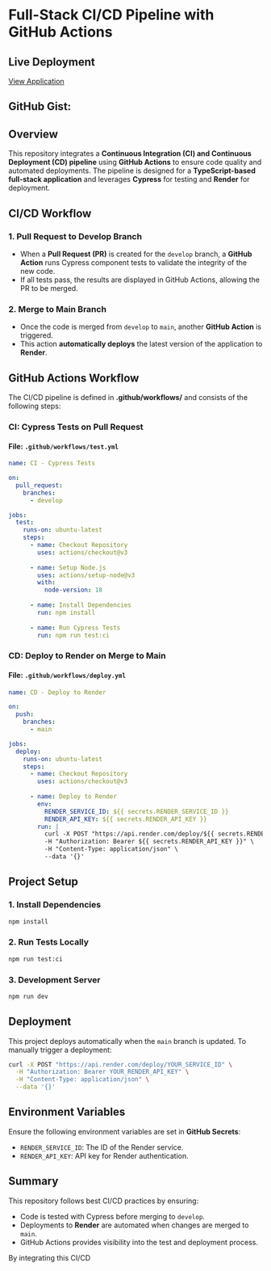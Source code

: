 # Full-Stack CI/CD Pipeline with GitHub Actions

## Live Deployment
[View Application](https://github-actions-ci-cd-fs65.onrender.com)

## GitHub Gist:
<script src="https://gist.github.com/Alioune-Ndoye/a0f2d9961cae72365aa702cb834fce6e.js"></script>

## Overview
This repository integrates a **Continuous Integration (CI) and Continuous Deployment (CD) pipeline** using **GitHub Actions** to ensure code quality and automated deployments. The pipeline is designed for a **TypeScript-based full-stack application** and leverages **Cypress** for testing and **Render** for deployment.

## CI/CD Workflow
### **1. Pull Request to Develop Branch**
- When a **Pull Request (PR)** is created for the `develop` branch, a **GitHub Action** runs Cypress component tests to validate the integrity of the new code.
- If all tests pass, the results are displayed in GitHub Actions, allowing the PR to be merged.

### **2. Merge to Main Branch**
- Once the code is merged from `develop` to `main`, another **GitHub Action** is triggered.
- This action **automatically deploys** the latest version of the application to **Render**.

## GitHub Actions Workflow
The CI/CD pipeline is defined in **.github/workflows/** and consists of the following steps:

### **CI: Cypress Tests on Pull Request**
#### File: `.github/workflows/test.yml`
```yaml
name: CI - Cypress Tests

on:
  pull_request:
    branches:
      - develop

jobs:
  test:
    runs-on: ubuntu-latest
    steps:
      - name: Checkout Repository
        uses: actions/checkout@v3
      
      - name: Setup Node.js
        uses: actions/setup-node@v3
        with:
          node-version: 18
      
      - name: Install Dependencies
        run: npm install
      
      - name: Run Cypress Tests
        run: npm run test:ci
```

### **CD: Deploy to Render on Merge to Main**
#### File: `.github/workflows/deploy.yml`
```yaml
name: CD - Deploy to Render

on:
  push:
    branches:
      - main

jobs:
  deploy:
    runs-on: ubuntu-latest
    steps:
      - name: Checkout Repository
        uses: actions/checkout@v3
      
      - name: Deploy to Render
        env:
          RENDER_SERVICE_ID: ${{ secrets.RENDER_SERVICE_ID }}
          RENDER_API_KEY: ${{ secrets.RENDER_API_KEY }}
        run: |
          curl -X POST "https://api.render.com/deploy/${{ secrets.RENDER_SERVICE_ID }}" \
          -H "Authorization: Bearer ${{ secrets.RENDER_API_KEY }}" \
          -H "Content-Type: application/json" \
          --data '{}' 
```

## Project Setup
### **1. Install Dependencies**
```sh
npm install
```

### **2. Run Tests Locally**
```sh
npm run test:ci
```

### **3. Development Server**
```sh
npm run dev
```

## Deployment
This project deploys automatically when the `main` branch is updated. To manually trigger a deployment:
```sh
curl -X POST "https://api.render.com/deploy/YOUR_SERVICE_ID" \
  -H "Authorization: Bearer YOUR_RENDER_API_KEY" \
  -H "Content-Type: application/json" \
  --data '{}'
```

## Environment Variables
Ensure the following environment variables are set in **GitHub Secrets**:
- `RENDER_SERVICE_ID`: The ID of the Render service.
- `RENDER_API_KEY`: API key for Render authentication.

## Summary
This repository follows best CI/CD practices by ensuring:
- Code is tested with Cypress before merging to `develop`.
- Deployments to **Render** are automated when changes are merged to `main`.
- GitHub Actions provides visibility into the test and deployment process.

By integrating this CI/CD
